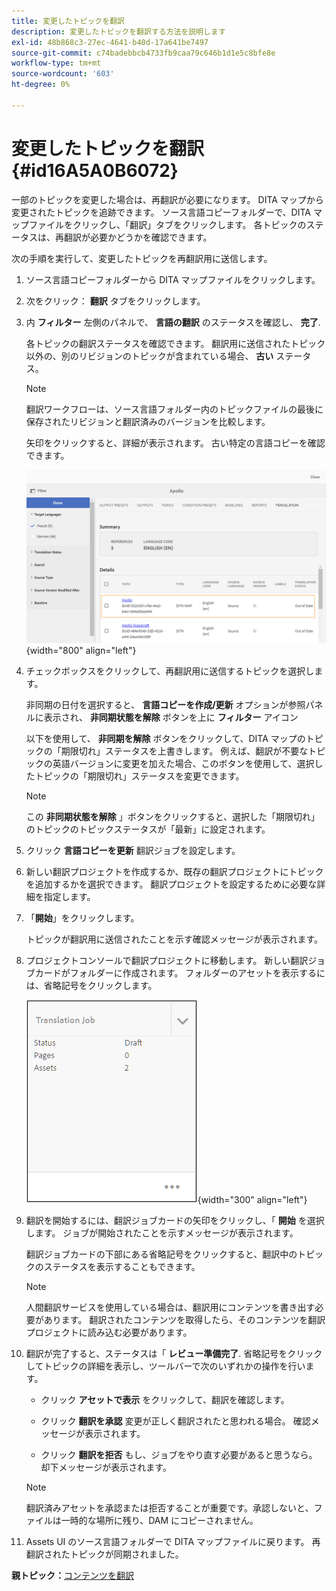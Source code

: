 ```yaml
---
title: 変更したトピックを翻訳
description: 変更したトピックを翻訳する方法を説明します
exl-id: 48b868c3-27ec-4641-b40d-17a641be7497
source-git-commit: c74badebbcb4733fb9caa79c646b1d1e5c8bfe8e
workflow-type: tm+mt
source-wordcount: '603'
ht-degree: 0%

---
```


# 変更したトピックを翻訳 {#id16A5A0B6072}

一部のトピックを変更した場合は、再翻訳が必要になります。 DITA マップから変更されたトピックを追跡できます。 ソース言語コピーフォルダーで、DITA マップファイルをクリックし、「翻訳」タブをクリックします。 各トピックのステータスは、再翻訳が必要かどうかを確認できます。

次の手順を実行して、変更したトピックを再翻訳用に送信します。

1. ソース言語コピーフォルダーから DITA マップファイルをクリックします。

1. 次をクリック： **翻訳** タブをクリックします。

1. 内 **フィルター** 左側のパネルで、 **言語の翻訳** のステータスを確認し、 **完了**.

   各トピックの翻訳ステータスを確認できます。 翻訳用に送信されたトピック以外の、別のリビジョンのトピックが含まれている場合、 **古い** ステータス。

   >[!NOTE]
   >
   > 翻訳ワークフローは、ソース言語フォルダー内のトピックファイルの最後に保存されたリビジョンと翻訳済みのバージョンを比較します。

   矢印をクリックすると、詳細が表示されます。 古い特定の言語コピーを確認できます。

   ![](images/out-of-sync-uuid.png){width="800" align="left"}

1. チェックボックスをクリックして、再翻訳用に送信するトピックを選択します。

   非同期の日付を選択すると、 **言語コピーを作成/更新** オプションが参照パネルに表示され、 **非同期状態を解除** ボタンを上に **フィルター** アイコン

   以下を使用して、 **非同期を解除** ボタンをクリックして、DITA マップのトピックの「期限切れ」ステータスを上書きします。 例えば、翻訳が不要なトピックの英語バージョンに変更を加えた場合、このボタンを使用して、選択したトピックの「期限切れ」ステータスを変更できます。

   >[!NOTE]
   >
   > この **非同期状態を解除** 」ボタンをクリックすると、選択した「期限切れ」のトピックのトピックステータスが「最新」に設定されます。

1. クリック **言語コピーを更新** 翻訳ジョブを設定します。

1. 新しい翻訳プロジェクトを作成するか、既存の翻訳プロジェクトにトピックを追加するかを選択できます。 翻訳プロジェクトを設定するために必要な詳細を指定します。

1. 「**開始**」をクリックします。

   トピックが翻訳用に送信されたことを示す確認メッセージが表示されます。

1. プロジェクトコンソールで翻訳プロジェクトに移動します。 新しい翻訳ジョブカードがフォルダーに作成されます。 フォルダーのアセットを表示するには、省略記号をクリックします。

   ![](images/incremental-job.PNG){width="300" align="left"}

1. 翻訳を開始するには、翻訳ジョブカードの矢印をクリックし、「 **開始** を選択します。 ジョブが開始されたことを示すメッセージが表示されます。

   翻訳ジョブカードの下部にある省略記号をクリックすると、翻訳中のトピックのステータスを表示することもできます。

   >[!NOTE]
   >
   > 人間翻訳サービスを使用している場合は、翻訳用にコンテンツを書き出す必要があります。 翻訳されたコンテンツを取得したら、そのコンテンツを翻訳プロジェクトに読み込む必要があります。

1. 翻訳が完了すると、ステータスは「 **レビュー準備完了**. 省略記号をクリックしてトピックの詳細を表示し、ツールバーで次のいずれかの操作を行います。

   - クリック **アセットで表示** をクリックして、翻訳を確認します。

   - クリック **翻訳を承認** 変更が正しく翻訳されたと思われる場合。 確認メッセージが表示されます。

   - クリック **翻訳を拒否** もし、ジョブをやり直す必要があると思うなら。 却下メッセージが表示されます。
   >[!NOTE]
   >
   > 翻訳済みアセットを承認または拒否することが重要です。承認しないと、ファイルは一時的な場所に残り、DAM にコピーされません。

1. Assets UI のソース言語フォルダーで DITA マップファイルに戻ります。 再翻訳されたトピックが同期されました。


**親トピック：**[&#x200B;コンテンツを翻訳](translation.md)
